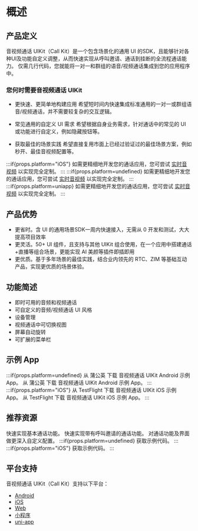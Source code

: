 # 概述

## 产品定义

音视频通话 UIKit（Call Kit）是一个包含场景化的通用 UI 的SDK，且能够针对各种UI及功能自定义调整，从而快速实现从呼叫邀请、通话到挂断的全流程通话能力。
仅需几行代码，您就能将一对一和群组的语音/视频通话集成到您的应用程序中。


### 您何时需要音视频通话 UIKit

- 更快速、更简单地构建应用
希望短时间内快速集成标准通用的一对一或群组语音/视频通话，并不需要较复杂的交互逻辑。

- 常见通用的自定义 UI 需求
希望根据自身业务需求，针对通话中的常见的 UI 或功能进行自定义，例如隐藏按钮等。

- 获取最佳的场景实践
希望直接复用市面上已经过验证过的最佳场景方案，例如秒开、最佳音视频配置等。

:::if{props.platform="iOS"}
如需更精细地开发您的通话应用，您可尝试 [实时音视频](https://doc-zh.zego.im/article/overview?key=ExpressVideoSDK&platform=ios&language=objective-c) 以实现完全定制。
:::
:::if{props.platform=undefined}
如需更精细地开发您的通话应用，您可尝试 [实时音视频](https://doc-zh.zego.im/article/overview?key=ExpressVideoSDK&platform=android&language=Java) 以实现完全定制。
:::
:::if{props.platform=uniapp}
如需更精细地开发您的通话应用，您可尝试 [实时音视频](https://doc-zh.zego.im/article/overview?key=ExpressVideoSDK&platform=uni-app&language=javascript) 以实现完全定制。
:::


## 产品优势
- 更省时。含 UI 的通用场景SDK一周内快速接入，无需从 0 开发和测试，大大提高项目效率
- 更灵活。50+ UI 组件，且支持与其他 UIKit 组合使用，在一个应用中搭建通话+直播等组合场景，更能实现 AI 美颜等插件即插即用
- 更优质。基于多年场景的最佳实践，结合业内领先的 RTC、ZIM 等基础互动产品，实现更优质的场景体验。

## 功能简述

- 即时可用的音频和视频通话
- 可自定义的音频/视频通话 UI 风格
- 设备管理
- 视频通话中可切换视图
- 屏幕自动旋转
- 可扩展的菜单栏

## 示例 App

<CardGroup cols={2}>
:::if{props.platform=undefined}
<Card title="蒲公英（在线呼叫）" href="https://www.pgyer.com/5xYLmvGY" target="_blank">
  从 蒲公英 下载 音视频通话 UIKit Android 示例 App。
</Card>
<Card title="蒲公英（含离线呼叫）" href="https://www.pgyer.com/16af0d71ddb1758354dc55cddb48494e"  target="_blank">
  从 蒲公英 下载 音视频通话 UIKit Android 示例 App。
</Card>
:::
:::if{props.platform="iOS"}
  <Card title="TestFlight（无VoIP）" href="https://testflight.apple.com/join/orQ0uQzj"  target="_blank">
  从 TestFlight 下载 音视频通话 UIKit iOS 示例 App。
</Card>
<Card title="TestFlight（含VoIP）" href="https://testflight.apple.com/join/n558aDbS"  target="_blank">
  从 TestFlight 下载 音视频通话 UIKit iOS 示例 App。
</Card>
:::
</CardGroup>



## 推荐资源

<CardGroup cols={2}>
<Card title="快速开始（基本通话）" href="/callkit-android/quick-start">
快速实现基本通话功能。
</Card>
<Card title="快速开始（包含呼叫邀请）"  href="/callkit-android/quick-start-(with-call-invitation)">
快速实现带有呼叫邀请的通话功能。
</Card>
<Card title="自定义通话"  href="/callkit-android/calling-config/overview">
对通话功能及界面做更深入自定义配置。
</Card>
:::if{props.platform=undefined}
<Card title="示例代码"  href="https://github.com/ZEGOCLOUD/zego_uikit_prebuilt_call_example_android" target="_blank">
获取示例代码。
</Card>
:::
:::if{props.platform="iOS"}
<Card title="示例代码"  href="https://github.com/ZEGOCLOUD/zego_uikit_prebuilt_call_example_ios" target="_blank">
获取示例代码。
</Card>
:::
</CardGroup>

## 平台支持

音视频通话 UIKit（Call Kit）支持以下平台：

- [Android](https://doc-zh.zego.im/callkit-android/overview)
- [iOS](https://doc-zh.zego.im/callkit-ios/overview) 
- [Web](https://doc-zh.zego.im/callkit-web/overview)
- [小程序](https://doc-zh.zego.im/callkit-miniprogram/overview)
- [uni-app](https://doc-zh.zego.im/callkit-uniapp/overview)